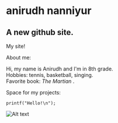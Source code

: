 # anirudh nanniyur
## A new github site.

My site!

About me:

Hi, my name is Anirudh and I'm in 8th grade.  
Hobbies: tennis, basketball, singing.  
Favorite book: _The Martian_ .


Space for my projects:
  
    printf("Hello!\n");
    

  
![Alt text](https://res.cloudinary.com/grohealth/image/upload/$wpsize_!_cld_full!,w_2560,h_1707,c_scale/v1588089203/action-athlete-ball-1432039-scaled.jpg "a title")









